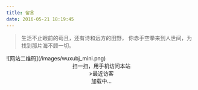 ```yaml
---
title: 留言
date: 2016-05-21 18:19:45
---
```

<blockquote class="blockquote-center">生活不止眼前的苟且，还有诗和远方的田野，
你赤手空拳来到人世间，为找到那片海不顾一切。</br><div class="demo" id="music"><div id="player3" class="aplayer"></div></div></blockquote>
![网站二维码](/images/wuxubj_mini.png)<center>扫一扫，用手机访问本站<center>
>最近访客
<div class="ds-recent-visitors" data-num-items="100" data-avatar-size="42" id="ds-recent-visitors">加载中...</div>

<link rel="stylesheet" href="/css/mycss/underline.css">
<link rel="stylesheet" href="http://o9w8f1xrl.bkt.clouddn.com/APlayer/APlayer.min.css">
<link rel="stylesheet" href="/css/mycss/guestbook.css">
<script src="http://o9w8f1xrl.bkt.clouddn.com/APlayer/APlayer.min.js"></script>
<script src="/js/myscript/guestbook.js"></script>
